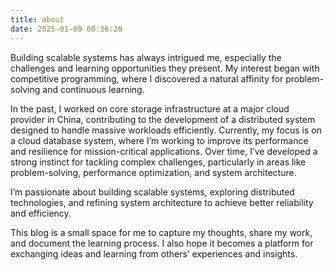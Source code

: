 ```yaml
---
title: about
date: 2025-01-09 00:36:26
---
```


Building scalable systems has always intrigued me, especially the challenges and learning opportunities they present. My interest began with competitive programming, where I discovered a natural affinity for problem-solving and continuous learning.

In the past, I worked on core storage infrastructure at a major cloud provider in China, contributing to the development of a distributed system designed to handle massive workloads efficiently. Currently, my focus is on a cloud database system, where I’m working to improve its performance and resilience for mission-critical applications. Over time, I’ve developed a strong instinct for tackling complex challenges, particularly in areas like problem-solving, performance optimization, and system architecture.

I’m passionate about building scalable systems, exploring distributed technologies, and refining system architecture to achieve better reliability and efficiency.

This blog is a small space for me to capture my thoughts, share my work, and document the learning process. I also hope it becomes a platform for exchanging ideas and learning from others’ experiences and insights.


